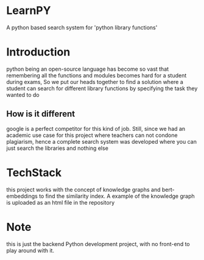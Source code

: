 # LearnPY
A python based search system for 'python library functions'

# Introduction
python being an open-source language has become so vast that remembering all the functions and modules becomes hard for a student during exams, So we put our heads together to find a solution where a student can search for different library functions by specifying the task they wanted to do

## How is it different

google is a perfect competitor for this kind of job. Still, since we had an academic use case for this project where teachers can not condone plagiarism, hence a complete search system was developed where you can just search the libraries and nothing else

# TechStack

this project works with the concept of knowledge graphs and bert-embeddings to find the similarity index. A example of the knowledge graph is uploaded as an html file in the repository


# Note

this is just the backend Python development project, with no front-end to play around with it.
